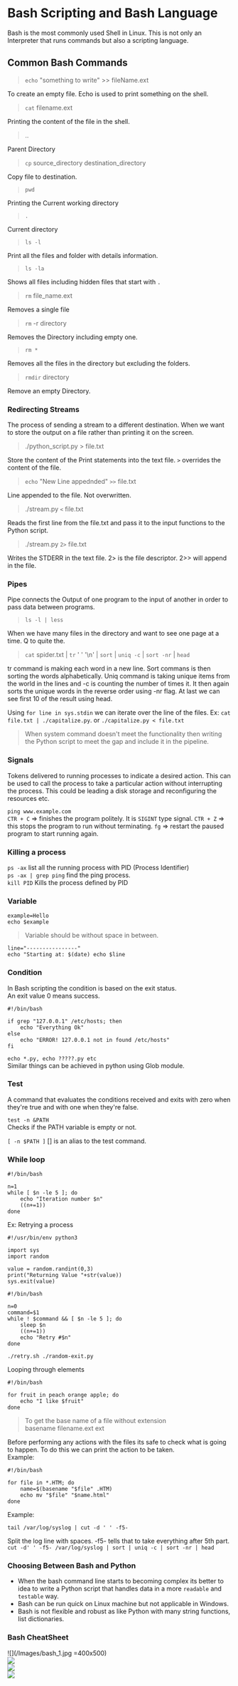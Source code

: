 # Bash Scripting and Bash Language  
Bash is the most commonly used Shell in Linux. This is not only an Interpreter that runs commands but also a scripting language.  
  
## Common Bash Commands  
> ```echo``` "something to write" >> fileName.ext   

To create an empty file. Echo is used to print something on the shell. 

> ```cat``` filename.ext  
 
Printing the content of the file in the shell.  
> ..

Parent Directory  
> ```cp``` source_directory destination_directory   

Copy file to destination.   

> ```pwd```  

Printing the Current working directory  
> ```.```  

Current directory  
> ```ls -l```   

Print all the files and folder with details information.  
> ```ls -la```  

Shows all files including hidden files that start with ```.```  
> ```rm``` file_name.ext  

Removes a single file  
> ```rm``` -r directory    

Removes the Directory including empty one.  
> ```rm *```  

Removes all the files in the directory but excluding the folders.   
> ```rmdir``` directory   

Remove an empty Directory.  

### Redirecting Streams   
The process of sending a stream to a different destination. When we want to store the output on a file rather than printing it on the screen.  
  
> ./python_script.py > file.txt  

Store the content of the Print statements into the text file.  ```>``` overrides the content of the file.  

> ```echo``` "New Line appednded" ```>>``` file.txt  

Line appended to the file. Not overwritten.  

> ./stream.py ```<```  file.txt   

Reads the first line from the file.txt and pass it to the input functions to the Python script.   

> ./stream.py ```2>```  file.txt  

Writes the STDERR in the text file. 2> is the file descriptor. 2>> will append in the file.  

### Pipes  
Pipe connects the Output of one program to the input of another in order to pass data between programs.  

> ```ls -l | less```  

When we have many files in the directory and want to see one page at a time. Q to quite the.  

> ```cat``` spider.txt | ```tr``` ' '  '\n' | ```sort``` | ```uniq -c``` | ```sort -nr```  | ```head```  

tr command is making each word in a new line. Sort commans is then sorting the words alphabetically. Uniq command is taking unique items from the world in the lines and -c is counting the number of times it. It then again sorts the unique words in the reverse order using -nr flag. At last we can see first 10 of the result using head.   

Using ```for line in sys.stdin``` we can iterate over the line of the files. Ex: ```cat file.txt | ./capitalize.py```.  or ```./capitalize.py < file.txt```  

> When system command doesn't meet the functionality then writing the Python script to meet the gap and include it in the pipeline.  

### Signals  
Tokens delivered to running processes to indicate a desired action. This can be used to call the process to take a particular action without interrupting the process. This could be leading a disk storage and reconfiguring the resources etc.   


```ping www.example.com```  
```CTR + C``` => finishes the program politely. It is ```SIGINT``` type signal. 
```CTR + Z``` => this stops the program to run without terminating. 
```fg``` => restart the paused program to start running again.   

### Killing a process  
```ps -ax```   list all the running process with PID (Process Identifier)  
```ps -ax | grep ping``` find the ping process.  
```kill PID``` Kills the process defined by PID  

### Variable 
```
example=Hello
echo $example
```  
> Variable should be without space in between.   
```
line="----------------"
echo "Starting at: $(date) echo $line 
```  

### Condition   
In Bash scripting the condition is based on the exit status.  
An exit value 0 means success.   
```
#!/bin/bash

if grep "127.0.0.1" /etc/hosts; then
    echo "Everything Ok"
else 
    echo "ERROR! 127.0.0.1 not in found /etc/hosts"
fi
```  

```echo *.py, echo ?????.py etc```  
Similar things can be achieved in python using Glob module.  
  
### Test
A command that evaluates the conditions received and exits with zero when they're true and with one when they're false.   

```test -n &PATH```  
Checks if the PATH variable is empty or not.    

```[ -n $PATH ]```
[] is an alias to the test command.   

### While loop  

```
#!/bin/bash 

n=1
while [ $n -le 5 ]; do
    echo "Iteration number $n"
    ((n+=1))
done
```  

Ex: Retrying a process   
```
#!/usr/bin/env python3 

import sys
import random

value = random.randint(0,3)
print("Returning Value "+str(value))
sys.exit(value)
```

```
#!/bin/bash

n=0
command=$1
while ! $command && [ $n -le 5 ]; do
    sleep $n
    ((n+=1))
    echo "Retry #$n"
done
```  

```./retry.sh ./random-exit.py```  

Looping through elements    
```
#!/bin/bash

for fruit in peach orange apple; do
    echo "I like $fruit"
done
```  


> To get the base name of a file without extension   
>basename filename.ext ext  
  
Before performing any actions with the files its safe to check what is going to happen. To do this we can print the action to be taken.  
Example:  
```
#!/bin/bash 

for file in *.HTM; do
    name=$(basename "$file" .HTM)
    echo mv "$file" "$name.html"
done
```

Example:    
```
tail /var/log/syslog | cut -d ' ' -f5-
```  
Split the log line with spaces. -f5- tells that to take everything after 5th part.    
```cut -d' ' -f5- /var/log/syslog | sort | uniq -c | sort -nr | head```  


### Choosing Between Bash and Python  
- When the bash command line starts to becoming complex its better to idea to write a Python script that handles data in a more ```readable``` and ```testable``` way.  
- Bash can be run quick on Linux machine but not applicable in Windows.  
- Bash is not flexible and robust as like Python with many string functions, list dictionaries.    


### Bash CheatSheet   
![](/Images/bash_1.jpg =400x500)  
![](/Images/bash_2.jpg)  
![](/Images/bash_3.jpg)  
![](/Images/bash_5.jpg)